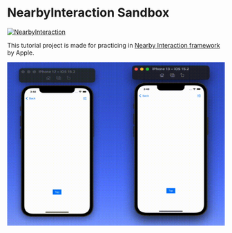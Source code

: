 # NearbyInteraction Sandbox

[![NearbyInteraction](https://img.shields.io/badge/Apple-NearbyInteraction-lightgrey)]([https://github.com/Carthage/Carthage](https://developer.apple.com/documentation/nearbyinteraction))

This tutorial project is made for practicing in [Nearby Interaction framework](https://developer.apple.com/documentation/nearbyinteraction) by Apple.

![example](https://github.com/pressanykeyplease/NearbyInteraction-Sandbox/raw/main/NearbyInteraction-Sandbox/Resources/nisandbox-example.gif)
